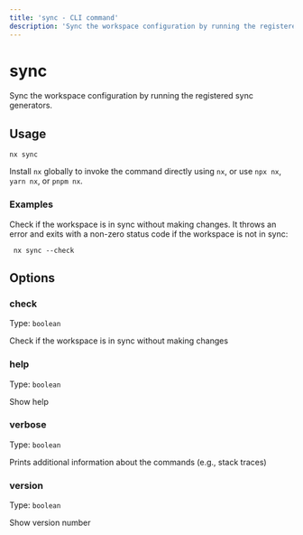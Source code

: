 ```yaml
---
title: 'sync - CLI command'
description: 'Sync the workspace configuration by running the registered sync generators.'
---
```


# sync

Sync the workspace configuration by running the registered sync generators.

## Usage

```shell
nx sync
```

Install `nx` globally to invoke the command directly using `nx`, or use `npx nx`, `yarn nx`, or `pnpm nx`.

### Examples

Check if the workspace is in sync without making changes. It throws an error and exits with a non-zero status code if the workspace is not in sync:

```shell
 nx sync --check
```

## Options

### check

Type: `boolean`

Check if the workspace is in sync without making changes

### help

Type: `boolean`

Show help

### verbose

Type: `boolean`

Prints additional information about the commands (e.g., stack traces)

### version

Type: `boolean`

Show version number
